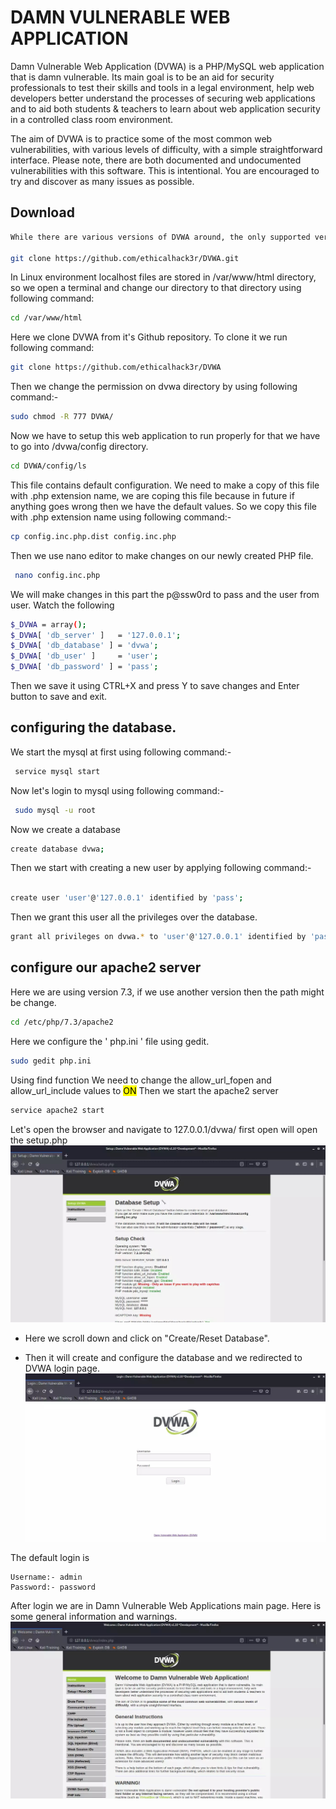 # DAMN VULNERABLE WEB APPLICATION

Damn Vulnerable Web Application (DVWA) is a PHP/MySQL web application that is damn vulnerable. Its main goal is to be an aid for security professionals to test their skills and tools in a legal environment, help web developers better understand the processes of securing web applications and to aid both students & teachers to learn about web application security in a controlled class room environment.

The aim of DVWA is to practice some of the most common web vulnerabilities, with various levels of difficulty, with a simple straightforward interface. Please note, there are both documented and undocumented vulnerabilities with this software. This is intentional. You are encouraged to try and discover as many issues as possible.
## Download

```sh
While there are various versions of DVWA around, the only supported version is the latest source from the official GitHub repository. You can either clone it from the repo:

git clone https://github.com/ethicalhack3r/DVWA.git

```
In Linux environment localhost files are stored in /var/www/html directory, so we open a terminal and change our directory to that directory using following command:
 
 ```sh
 cd /var/www/html
 ```
 Here we clone DVWA from it's Github repository. To clone it we run following command:
 ```sh
 git clone https://github.com/ethicalhack3r/DVWA
 ```
 Then we change the permission on dvwa directory by using following command:-
 ```sh
 sudo chmod -R 777 DVWA/
 ```
 Now we have to setup this web application to run properly for that we have to go into /dvwa/config directory.
 ```sh
 cd DVWA/config/ls
 ```
 This file contains default configuration. We need to make a copy of this file with .php extension name, we are coping this file because in future if anything goes wrong then we have the default values. So we copy this file with .php extension name using following command:-
 ```sh
 cp config.inc.php.dist config.inc.php
 ```

Then we use nano editor to make changes on our newly created PHP file.
```sh
 nano config.inc.php
 ```
We will make changes in this part the p@ssw0rd to pass and the user from user. Watch the following 
 ```sh
$_DVWA = array();
$_DVWA[ 'db_server' ]   = '127.0.0.1';
$_DVWA[ 'db_database' ] = 'dvwa';
$_DVWA[ 'db_user' ]     = 'user';
$_DVWA[ 'db_password' ] = 'pass';

 ```
 Then we save it using CTRL+X and press Y to save changes and Enter button to save and exit.

## configuring the database.

We start the mysql at first using following command:-
```sh
 service mysql start
 ```
 Now let's login to mysql using following command:-

```sh
 sudo mysql -u root 
 ```
 Now we create a database 
 ```sh
 create database dvwa;
 ```
 Then  we start with creating a new user by applying following command:-
 ```sh

 create user 'user'@'127.0.0.1' identified by 'pass';

 ```
 Then we grant this user all the privileges over the database.
 ```sh
 grant all privileges on dvwa.* to 'user'@'127.0.0.1' identified by 'pass';

 ```
 ## configure our apache2 server

 Here we are using version 7.3, if we use another version then the path might be change.
 ```sh
 cd /etc/php/7.3/apache2
 ``` 
 Here we configure the ' php.ini ' file using gedit.
 ```sh
 sudo gedit php.ini
 ```
 Using find function We need to change the allow_url_fopen and allow_url_include values to <mark>ON</mark>
 Then we start the apache2 server
 ```sh
 service apache2 start
 ```
 Let's open the browser and navigate to 127.0.0.1/dvwa/ first open will open the setup.php
 ![Final](https://github.com/rahulrbk/Docs/blob/master/login.jpg)
  * Here we scroll down and click on "Create/Reset Database".

  * Then it will create and configure the database and we redirected to DVWA login page.
  ![Final1](https://github.com/rahulrbk/Docs/blob/master/login1.jpg)

  The default login is

    Username:- admin
    Password:- password

 After login we are in Damn Vulnerable Web Applications main page. Here is some general information and warnings. 
 ![final2](https://github.com/rahulrbk/Docs/blob/master/login2.jpg)  

 

